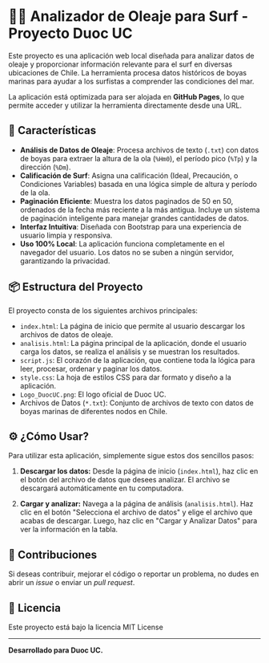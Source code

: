 # 🏄‍♂️ Analizador de Oleaje para Surf - Proyecto Duoc UC

Este proyecto es una aplicación web local diseñada para analizar datos de oleaje y proporcionar información relevante para el surf en diversas ubicaciones de Chile. La herramienta procesa datos históricos de boyas marinas para ayudar a los surfistas a comprender las condiciones del mar.

La aplicación está optimizada para ser alojada en **GitHub Pages**, lo que permite acceder y utilizar la herramienta directamente desde una URL.

## 🚀 Características

* **Análisis de Datos de Oleaje**: Procesa archivos de texto (`.txt`) con datos de boyas para extraer la altura de la ola (`%Hm0`), el período pico (`%Tp`) y la dirección (`%Dm`).
* **Calificación de Surf**: Asigna una calificación (Ideal, Precaución, o Condiciones Variables) basada en una lógica simple de altura y período de la ola.
* **Paginación Eficiente**: Muestra los datos paginados de 50 en 50, ordenados de la fecha más reciente a la más antigua. Incluye un sistema de paginación inteligente para manejar grandes cantidades de datos.
* **Interfaz Intuitiva**: Diseñada con Bootstrap para una experiencia de usuario limpia y responsiva.
* **Uso 100% Local**: La aplicación funciona completamente en el navegador del usuario. Los datos no se suben a ningún servidor, garantizando la privacidad.

## 📦 Estructura del Proyecto

El proyecto consta de los siguientes archivos principales:

* `index.html`: La página de inicio que permite al usuario descargar los archivos de datos de oleaje.
* `analisis.html`: La página principal de la aplicación, donde el usuario carga los datos, se realiza el análisis y se muestran los resultados.
* `script.js`: El corazón de la aplicación, que contiene toda la lógica para leer, procesar, ordenar y paginar los datos.
* `style.css`: La hoja de estilos CSS para dar formato y diseño a la aplicación.
* `Logo_DuocUC.png`: El logo oficial de Duoc UC.
* Archivos de Datos (`*.txt`): Conjunto de archivos de texto con datos de boyas marinas de diferentes nodos en Chile.

## ⚙️ ¿Cómo Usar?

Para utilizar esta aplicación, simplemente sigue estos dos sencillos pasos:

1.  **Descargar los datos:** Desde la página de inicio (`index.html`), haz clic en el botón del archivo de datos que desees analizar. El archivo se descargará automáticamente en tu computadora.

2.  **Cargar y analizar:** Navega a la página de análisis (`analisis.html`). Haz clic en el botón "Selecciona el archivo de datos" y elige el archivo que acabas de descargar. Luego, haz clic en "Cargar y Analizar Datos" para ver la información en la tabla.

## 🤝 Contribuciones

Si deseas contribuir, mejorar el código o reportar un problema, no dudes en abrir un *issue* o enviar un *pull request*.

## 📄 Licencia

Este proyecto está bajo la licencia MIT License

---

**Desarrollado para Duoc UC.**
